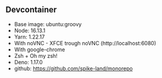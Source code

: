 ## Devcontainer

- Base image: ubuntu:groovy
- Node: 16.13.1
- Yarn: 1.22.17
- With noVNC - XFCE trough noVNC (http://localhost:6080)
- With google-chrome
- Zsh + Oh my zsh!
- Deno: 1.17.0
- github: https://github.com/spike-land/monorepo
